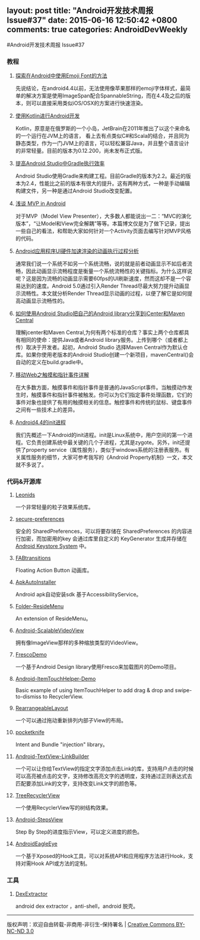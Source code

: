 layout: post
title: "Android开发技术周报 Issue#37"
date: 2015-06-16 12:50:42 +0800
comments: true
categories: AndroidDevWeekly
---

#Android开发技术周报 Issue#37

### 教程

1. [探索在Android中使用Emoji Font的方法](http://ragnraok.github.io/android-emoji-font-method.html)

	先说结论，在android4.4以前，无法使用像苹果那样的emoji字体样式，最简单的解决方案是使用ImageSpan配合SpannableString，而在4.4及之后的版本，则可以直接采用类似iOS/OSX的方案进行快速渲染。

1. [使用Kotlin进行Android开发](http://ragnraok.github.io/using-kotlin-to-write-android-app.html)

	Kotlin，原意是在俄罗斯的一个小岛，JetBrain在2011年推出了以这个来命名的一个运行在JVM上的语言， 看上去有点类似C#和Scala的结合，并且同为静态类型，作为一门JVM上的语言，可以轻松兼容Java，并且整个语言设计的非常轻量。目前的版本为0.12.200，尚未发布正式版。

1. [提高Android Studio中Gradle执行效率](http://blog.csdn.net/growth58/article/details/46648333)

	Android Studio使用Gradle来构建工程。目前Gradle的版本为2.2。最近的版本为2.4，性能比之前的版本有很大的提升。这有两种方式，一种是手动编辑构建文件，另一种是通过Android Studio改变配置。

1. [浅谈 MVP in Android](http://blog.csdn.net/lmj623565791/article/details/46596109)

	对于MVP（Model View Presenter），大多数人都能说出一二：“MVC的演化版本”，“让Model和View完全解耦”等等。本篇博文仅是为了做下记录，提出一些自己的看法，和帮助大家如何针对一个Activity页面去编写针对MVP风格的代码。

1. [Android应用程序UI硬件加速渲染的动画执行过程分析](http://blog.csdn.net/luoshengyang/article/details/46449677)

	 通常我们说一个系统不如另一个系统流畅，说的就是前者动画显示不如后者流畅，因此动画显示流畅程度是衡量一个系统流畅性的关键指标。为什么这样说呢？这是因为流畅的动画显示需要60fps的UI刷新速度，然而这却不是一个容易达到的速度。Android 5.0通过引入Render Thread尽最大努力提升动画显示流畅性。本文就分析Render Thread显示动画的过程，以便了解它是如何提高动画显示流畅性的。

1. [如何使用Android Studio把自己的Android library分享到jCenter和Maven Central](http://www.jcodecraeer.com/a/anzhuokaifa/androidkaifa/2015/0623/3097.html)

	理解jcenter和Maven Central,为何有两个标准的仓库？事实上两个仓库都具有相同的使命：提供Java或者Android library服务。上传到哪个（或者都上传）取决于开发者。起初，Android Studio 选择Maven Central作为默认仓库。如果你使用老版本的Android Studio创建一个新项目，mavenCentral()会自动的定义在build.gradle中。

1. [移动Web之触摸和指针事件详解](http://www.infoq.com/cn/articles/touch-pointer-event)

	在大多数方面，触摸事件和指针事件是普通的JavaScript事件。当触摸动作发生时，触摸事件和指针事件被触发。你可以为它们指定事件处理函数，它们的事件对象也提供了有用的触摸相关的信息。触控事件和传统的鼠标、键盘事件之间有一些技术上的差异。

1. [Android4.4的init进程](http://my.oschina.net/youranhongcha/blog/469028)

	我们先概述一下Android的init进程。init是Linux系统中，用户空间的第一个进程。它负责创建系统中最关键的几个子进程，尤其是zygote。另外，init还提供了property service（属性服务），类似于windows系统的注册表服务。有关属性服务的细节，大家可参考我写的《Android Property机制》一文，本文就不多说了。

### 代码&开源库

1. [Leonids](https://github.com/plattysoft/Leonids)

	一个非常轻量的粒子效果系统库。

1. [secure-preferences](https://github.com/ophio/secure-preferences)

	安全的 SharedPreferences，可以将要存储在 SharedPreferences 的内容进行加密，而加密用的key 会通过库里自定义的 KeyGenerator 生成并存储在 [Android Keystore System](https://developer.android.com/training/articles/keystore.html#UsingAndroidKeyStore) 中。

1. [FABtransitions](https://github.com/Adirockzz95/FABtransitions)

	Floating Action Button 动画库。

1. [ApkAutoInstaller](https://github.com/bunnyblue/ApkAutoInstaller)

	Android apk自动安装sdk 基于AccessibilityService。

1. [Folder-ResideMenu](https://github.com/dkmeteor/Folder-ResideMenu)

	An extension of ResideMenu。

1. [Android-ScalableVideoView](https://github.com/yqritc/Android-ScalableVideoView)
	
	拥有像ImageView那样的多种缩放类型的VideoView。

1. [FrescoDemo](https://github.com/06peng/FrescoDemo)

	一个基于Android Design library使用Fresco来加载图片的Demo项目。

1. [Android-ItemTouchHelper-Demo](https://github.com/iPaulPro/Android-ItemTouchHelper-Demo)

	Basic example of using ItemTouchHelper to add drag & drop and swipe-to-dismiss to RecyclerView.

1. [RearrangeableLayout](https://github.com/rajasharan/RearrangeableLayout)
	
	一个可以通过拖动重新排列内部子View的布局。

1. [pocketknife](https://github.com/hansenji/pocketknife)

	Intent and Bundle "injection" library。

1. [Android-TextView-LinkBuilder](https://github.com/klinker24/Android-TextView-LinkBuilder)
	
	一个可以让你给TextView的指定文字添加点击Link的库，支持用户点击的时候可以高亮被点击的文字，支持修改高亮文字的透明度，支持通过正则表达式去匹配要添加Link的文字，支持改变Link文字的颜色等。

1. [TreeRecyclerView](https://github.com/nuptboyzhb/TreeRecyclerView)

	一个使用RecyclerView写的树结构效果。

1. [Android-StepsView](https://github.com/anton46/Android-StepsView)

	Step By Step的进度指示View，可以定义进度的颜色。

1. [AndroidEagleEye](https://github.com/MindMac/AndroidEagleEye)
	
	一个基于Xposed的Hook工具，可以对系统API和应用程序方法进行Hook，支持对需Hook API或方法的定制。

### 工具

1. [DexExtractor](https://github.com/bunnyblue/DexExtractor)

	android dex extractor ，anti-shell，android 脱壳。
			
----
版权声明：欢迎自由转载-非商用-非衍生-保持署名 | [Creative Commons BY-NC-ND 3.0](http://creativecommons.org/licenses/by-nc-nd/3.0/deed.zh)